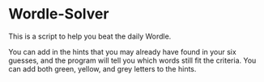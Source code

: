 # Wordle-Solver

This is a script to help you beat the daily Wordle.

You can add in the hints that you may already have found in your six guesses, and the program will tell you which words still fit
the criteria. You can add both green, yellow, and grey letters to the hints.
